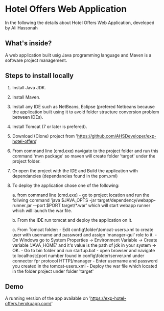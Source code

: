 Hotel Offers Web Application
=============================

In the following the details about Hotel Offers Web Application, developed by Ali Hassonah

What's inside?
--------------

A web application built usig Java programming language and Maven is a software project management.


Steps to install locally
------------------------
1.	Install Java JDK.
2. 	Install Maven.
3. 	Install any IDE such as NetBeans, Eclipse  (prefered Netbeans because the application built using it to avoid folder structure conversion problem between IDEs).
4. 	Install Tomcat (7 or later is prefered).
5.	Download (Clone) project from 'https://github.com/AHSDeveloper/exp-hotel-offers'
6.	From command line (cmd.exe) navigate to the project folder and run this command 'mvn package' so maven will create folder 'target' under the project folder.
7. 	Or open the project with the IDE and Build the application with dependancies (dependancies found in the pom.xml)
8.	To deploy the application chose one of the following:
	
	a. from command line (cmd.exe)
		-	go to project location and run the follwing command	'java $JAVA_OPTS -jar target/dependency/webapp-runner.jar --port $PORT target/*.war'
			which will start webapp runner which will launch the war file.
	
	b. From the IDE run tomcat and deploy the application on it.
	
	c. From Tomcat folder:
		-	Edit config\folder\tomcat-users.xml to create user with username and password and assign 'manager-gui' role to it.
		-	On Windows go to System Properties -> Environment Variable -> Create variable 'JAVA_HOME' and it's value is the path of jdk in your system -> OK.
		-	Go to bin folder and run startup.bat
		-	open browser and navigate to localhost:[port number found in config\folder\server.xml under connector fpr protocol HTTP]/manager
		-	Enter username and password you created in the tomcat-users.xml
		-	Deploy the war file which located in the folder project under folder 'target'
		
Demo
-----

A running version of the app available on 'https://exp-hotel-offers.herokuapp.com/'
		